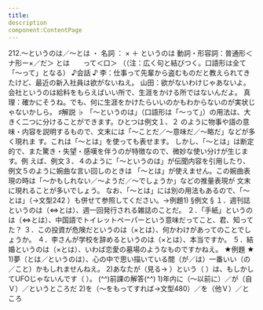 ```yaml
---
title:
description
component:ContentPage
---
```



212.～というのは／～とは ・
名詞 ： × ＋ というのは
動詞・形容詞：普通形＜ナ形ー×／だ＞ とは
      って＜口＞
（（注：広く句と結びつく。口語形は全て「～って」となる）
♪会話 ♪
李：仕事って先輩から盗むものだと教えられてきたけど、最近の新入社員は欲がないねえ。
山田：欲がないわけじゃあないよ。会社というのは給料をもらえばいい所で、生涯をかける所ではないんだよ。 真理：確かにそうね。でも、何に生涯をかけたらいいのかもわからないのが実状じゃないかしら。
♯解説 ♭
「～というのは」（口語形は「～って」）の用法は、大きく二つに分けることができます。ひとつは例文１、２ のように物事や語の意味・内容を説明するもので、文末には「～ことだ／～意味だ／～略だ」などが多く現れま す。これは「～とは」を使っても表せます。
しかし、「～とは」は断定的で、また驚き・失望・感嘆を伴うのが特徴なので、微妙な使い分けが生じます。例 えば、例文３、４のように「～というのは」が伝聞内容を引用したり、例文５のように婉曲な言い回しのときは 「～とは」が使えません。この婉曲表現の時は「～かもしれない／～ようだ／～でしょうか」などの推量表現が 文末に現れることが多いでしょう。
なお、「～とは」には別の用法もあるので、「～とは」（→文型242 ）も併せて参照してください。→例題1)
§例文 §
１．週刊誌というのは（⇔とは）、週一回発行される雑誌のことだ。
２．「手紙」というのは（⇔とは）、中国語でトイレットペーパーという意味だってこと、君、知ってた？
３．この投資が危険だというのは（×とは）、何かわけがあってのことでしょうか。
４．李さんが学校を辞めるというのは（×とは）、本当ですか。
５．結婚というのは（×とは）、いわば恋愛の墓場のようなものですかねえ。
★例題 ★
1)夢（とは／というのは）、心の中で思い描いている間（が／は）一番いい（の／こと）かもしれませんねえ。
2)あなたが（見る→ ）という（ ）は、もしかしてUFOじゃないんです（ ）。
(^^)前課の解答(^^)
1)年内に（～以前に）／が（自Ｖ）／というところだ
2)を（～をもってすれば→文型480）／を（他Ｖ）／ところ
